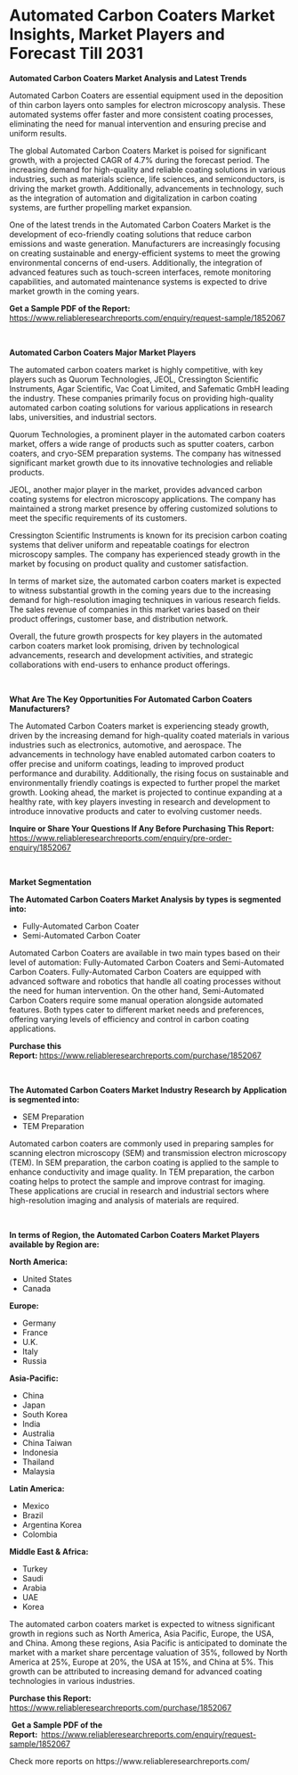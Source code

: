 <p><h1>Automated Carbon Coaters Market Insights, Market Players and Forecast Till 2031</h1></p><p><strong>Automated Carbon Coaters Market Analysis and Latest Trends</strong></p>
<p><p>Automated Carbon Coaters are essential equipment used in the deposition of thin carbon layers onto samples for electron microscopy analysis. These automated systems offer faster and more consistent coating processes, eliminating the need for manual intervention and ensuring precise and uniform results.</p><p>The global Automated Carbon Coaters Market is poised for significant growth, with a projected CAGR of 4.7% during the forecast period. The increasing demand for high-quality and reliable coating solutions in various industries, such as materials science, life sciences, and semiconductors, is driving the market growth. Additionally, advancements in technology, such as the integration of automation and digitalization in carbon coating systems, are further propelling market expansion.</p><p>One of the latest trends in the Automated Carbon Coaters Market is the development of eco-friendly coating solutions that reduce carbon emissions and waste generation. Manufacturers are increasingly focusing on creating sustainable and energy-efficient systems to meet the growing environmental concerns of end-users. Additionally, the integration of advanced features such as touch-screen interfaces, remote monitoring capabilities, and automated maintenance systems is expected to drive market growth in the coming years.</p></p>
<p><strong>Get a Sample PDF of the Report:&nbsp;</strong> <a href="https://www.reliableresearchreports.com/enquiry/request-sample/1852067">https://www.reliableresearchreports.com/enquiry/request-sample/1852067</a></p>
<p>&nbsp;</p>
<p><strong>Automated Carbon Coaters Major Market Players</strong></p>
<p><p>The automated carbon coaters market is highly competitive, with key players such as Quorum Technologies, JEOL, Cressington Scientific Instruments, Agar Scientific, Vac Coat Limited, and Safematic GmbH leading the industry. These companies primarily focus on providing high-quality automated carbon coating solutions for various applications in research labs, universities, and industrial sectors.</p><p>Quorum Technologies, a prominent player in the automated carbon coaters market, offers a wide range of products such as sputter coaters, carbon coaters, and cryo-SEM preparation systems. The company has witnessed significant market growth due to its innovative technologies and reliable products.</p><p>JEOL, another major player in the market, provides advanced carbon coating systems for electron microscopy applications. The company has maintained a strong market presence by offering customized solutions to meet the specific requirements of its customers.</p><p>Cressington Scientific Instruments is known for its precision carbon coating systems that deliver uniform and repeatable coatings for electron microscopy samples. The company has experienced steady growth in the market by focusing on product quality and customer satisfaction.</p><p>In terms of market size, the automated carbon coaters market is expected to witness substantial growth in the coming years due to the increasing demand for high-resolution imaging techniques in various research fields. The sales revenue of companies in this market varies based on their product offerings, customer base, and distribution network.</p><p>Overall, the future growth prospects for key players in the automated carbon coaters market look promising, driven by technological advancements, research and development activities, and strategic collaborations with end-users to enhance product offerings.</p></p>
<p>&nbsp;</p>
<p><strong>What Are The Key Opportunities For Automated Carbon Coaters Manufacturers?</strong></p>
<p><p>The Automated Carbon Coaters market is experiencing steady growth, driven by the increasing demand for high-quality coated materials in various industries such as electronics, automotive, and aerospace. The advancements in technology have enabled automated carbon coaters to offer precise and uniform coatings, leading to improved product performance and durability. Additionally, the rising focus on sustainable and environmentally friendly coatings is expected to further propel the market growth. Looking ahead, the market is projected to continue expanding at a healthy rate, with key players investing in research and development to introduce innovative products and cater to evolving customer needs.</p></p>
<p><strong>Inquire or Share Your Questions If Any Before Purchasing This Report:</strong> <a href="https://www.reliableresearchreports.com/enquiry/pre-order-enquiry/1852067">https://www.reliableresearchreports.com/enquiry/pre-order-enquiry/1852067</a></p>
<p>&nbsp;</p>
<p><strong>Market Segmentation</strong></p>
<p><strong>The Automated Carbon Coaters Market Analysis by types is segmented into:</strong></p>
<p><ul><li>Fully-Automated Carbon Coater</li><li>Semi-Automated Carbon Coater</li></ul></p>
<p><p>Automated Carbon Coaters are available in two main types based on their level of automation: Fully-Automated Carbon Coaters and Semi-Automated Carbon Coaters. Fully-Automated Carbon Coaters are equipped with advanced software and robotics that handle all coating processes without the need for human intervention. On the other hand, Semi-Automated Carbon Coaters require some manual operation alongside automated features. Both types cater to different market needs and preferences, offering varying levels of efficiency and control in carbon coating applications.</p></p>
<p><strong>Purchase this Report:&nbsp;</strong><a href="https://www.reliableresearchreports.com/purchase/1852067">https://www.reliableresearchreports.com/purchase/1852067</a></p>
<p>&nbsp;</p>
<p><strong>The Automated Carbon Coaters Market Industry Research by Application is segmented into:</strong></p>
<p><ul><li>SEM Preparation</li><li>TEM Preparation</li></ul></p>
<p><p>Automated carbon coaters are commonly used in preparing samples for scanning electron microscopy (SEM) and transmission electron microscopy (TEM). In SEM preparation, the carbon coating is applied to the sample to enhance conductivity and image quality. In TEM preparation, the carbon coating helps to protect the sample and improve contrast for imaging. These applications are crucial in research and industrial sectors where high-resolution imaging and analysis of materials are required.</p></p>
<p>&nbsp;</p>
<p><strong>In terms of Region, the Automated Carbon Coaters Market Players available by Region are:</strong></p>
<p>
    <p> <strong> North America: </strong>
        <ul>
            <li>United States</li>
            <li>Canada</li>
        </ul>
        </p> 
    <p> <strong> Europe: </strong>
        <ul>
            <li>Germany</li>
            <li>France</li>
            <li>U.K.</li>
            <li>Italy</li>
            <li>Russia</li>
        </ul>
        </p> 
    <p> <strong> Asia-Pacific: </strong>
        <ul>
            <li>China</li>
            <li>Japan</li>
            <li>South Korea</li>
            <li>India</li>
            <li>Australia</li>
            <li>China Taiwan</li>
            <li>Indonesia</li>
            <li>Thailand</li>
            <li>Malaysia</li>
        </ul>
        </p> 
    <p> <strong> Latin America: </strong>
        <ul>
            <li>Mexico</li>
            <li>Brazil</li>
            <li>Argentina Korea</li>
            <li>Colombia</li>
        </ul>
        </p> 
    <p> <strong> Middle East & Africa: </strong>
        <ul>
            <li>Turkey</li>
            <li>Saudi</li>
            <li>Arabia</li>
            <li>UAE</li>
            <li>Korea</li>
        </ul>
    </p>
    </p>
<p><p>The automated carbon coaters market is expected to witness significant growth in regions such as North America, Asia Pacific, Europe, the USA, and China. Among these regions, Asia Pacific is anticipated to dominate the market with a market share percentage valuation of 35%, followed by North America at 25%, Europe at 20%, the USA at 15%, and China at 5%. This growth can be attributed to increasing demand for advanced coating technologies in various industries.</p></p>
<p><strong>Purchase this Report: </strong><a href="https://www.reliableresearchreports.com/purchase/1852067">https://www.reliableresearchreports.com/purchase/1852067</a></p>
<p>&nbsp;<strong>Get a Sample PDF of the Report:&nbsp;&nbsp;</strong><a href="https://www.reliableresearchreports.com/enquiry/request-sample/1852067">https://www.reliableresearchreports.com/enquiry/request-sample/1852067</a></p>
<p><strong></strong></p>
<p>Check more reports on https://www.reliableresearchreports.com/</p>